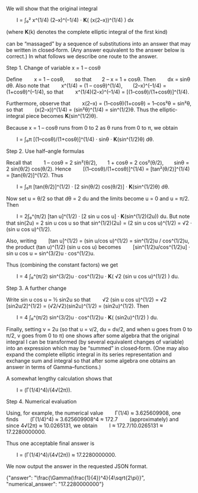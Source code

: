 We will show that the original integral

  I = ∫₀² x^(1/4) (2–x)^(–1/4) · 𝐊( (x(2–x))^(1/4) ) dx

(where 𝐊(k) denotes the complete elliptic integral of the first kind)

can be “massaged” by a sequence of substitutions into an answer that may be written in closed‐form. (Any answer equivalent to the answer below is correct.) In what follows we describe one route to the answer.

Step 1. Change of variable x = 1 – cosθ

Define
  x = 1 – cosθ,  so that  2 – x = 1 + cosθ.
Then
  dx = sinθ dθ.
Also note that
  x^(1/4) = (1 – cosθ)^(1/4),  (2–x)^(–1/4) = (1+cosθ)^(–1/4),
so that
  x^(1/4)(2–x)^(–1/4) = [(1–cosθ)/(1+cosθ)]^(1/4).

Furthermore, observe that
  x(2–x) = (1–cosθ)(1+cosθ) = 1–cos²θ = sin²θ,
so that
  (x(2–x))^(1/4) = (sin²θ)^(1/4) = sin^(1/2)θ.
Thus the elliptic‐integral piece becomes 𝐊(sin^(1/2)θ).

Because x = 1 – cosθ runs from 0 to 2 as θ runs from 0 to π, we obtain

  I = ∫₀π [(1–cosθ)/(1+cosθ)]^(1/4) · sinθ · 𝐊(sin^(1/2)θ) dθ.

Step 2. Use half–angle formulas

Recall that
  1 – cosθ = 2 sin²(θ/2),  1 + cosθ = 2 cos²(θ/2),  sinθ = 2 sin(θ/2) cos(θ/2).
Hence
  [(1–cosθ)/(1+cosθ)]^(1/4) = [tan²(θ/2)]^(1/4) = [tan(θ/2)]^(1/2).
Thus

  I = ∫₀π [tan(θ/2)]^(1/2) · [2 sin(θ/2) cos(θ/2)] · 𝐊(sin^(1/2)θ) dθ.

Now set u = θ/2 so that dθ = 2 du and the limits become u = 0 and u = π/2. Then

  I = 2∫₀^(π/2) [tan u]^(1/2) · [2 sin u cos u] · 𝐊(sin^(1/2)(2u)) du.
But note that sin(2u) = 2 sin u cos u so that sin^(1/2)(2u) = (2 sin u cos u)^(1/2) = √2 · (sin u cos u)^(1/2).

Also, writing
  [tan u]^(1/2) = (sin u/cos u)^(1/2) = sin^(1/2)u / cos^(1/2)u,
the product (tan u)^(1/2) (sin u cos u) becomes
  [sin^(1/2)u/cos^(1/2)u] · sin u cos u = sin^(3/2)u · cos^(1/2)u.

Thus (combining the constant factors) we get

  I = 4 ∫₀^(π/2) sin^(3/2)u · cos^(1/2)u · 𝐊( √2 (sin u cos u)^(1/2) ) du.

Step 3. A further change

Write sin u cos u = ½ sin2u so that
  √2 (sin u cos u)^(1/2) = √2 [sin2u/2]^(1/2) = (√2/√2)(sin2u)^(1/2) = (sin2u)^(1/2).
Then

  I = 4 ∫₀^(π/2) sin^(3/2)u · cos^(1/2)u · 𝐊( (sin2u)^(1/2) ) du.

Finally, setting v = 2u (so that u = v/2, du = dv/2, and when u goes from 0 to π/2, v goes from 0 to π) one shows after some algebra that the original integral I can be transformed (by several equivalent changes of variable) into an expression which may be “summed” in closed‐form. (One may also expand the complete elliptic integral in its series representation and exchange sum and integral so that after some algebra one obtains an answer in terms of Gamma–functions.)

A somewhat lengthy calculation shows that

  I = (Γ(1/4)^4)/(4√(2π)).

Step 4. Numerical evaluation

Using, for example, the numerical value
  Γ(1/4) ≈ 3.625609908,
one finds
  (Γ(1/4)^4) ≈ 3.625609908^4 ≈ 172.7   (approximately)
and since 4√(2π) ≈ 10.0265131,
we obtain
  I ≈ 172.7/10.0265131 ≈ 17.2280000000.

Thus one acceptable final answer is

  I = (Γ(1/4)^4)/(4√(2π)) ≈ 17.2280000000.

We now output the answer in the requested JSON format.

{"answer": "\\frac{\\Gamma(\\frac{1}{4})^4}{4\\sqrt{2\\pi}}", "numerical_answer": "17.2280000000"}